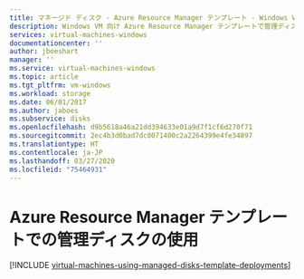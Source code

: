 ```yaml
---
title: マネージド ディスク - Azure Resource Manager テンプレート - Windows VM
description: Windows VM 向け Azure Resource Manager テンプレートで管理ディスクを使用する方法について説明します
services: virtual-machines-windows
documentationcenter: ''
author: jboeshart
manager: ''
ms.service: virtual-machines-windows
ms.topic: article
ms.tgt_pltfrm: vm-windows
ms.workload: storage
ms.date: 06/01/2017
ms.author: jaboes
ms.subservice: disks
ms.openlocfilehash: d9b5618a46a21dd394633e01a9d7f1cf6d270f71
ms.sourcegitcommit: 2ec4b3d0bad7dc0071400c2a2264399e4fe34897
ms.translationtype: HT
ms.contentlocale: ja-JP
ms.lasthandoff: 03/27/2020
ms.locfileid: "75464931"
---
```

# <a name="using-managed-disks-in-azure-resource-manager-templates"></a>Azure Resource Manager テンプレートでの管理ディスクの使用
[!INCLUDE [virtual-machines-using-managed-disks-template-deployments](../../../includes/virtual-machines-using-managed-disks-template-deployments.md)]
